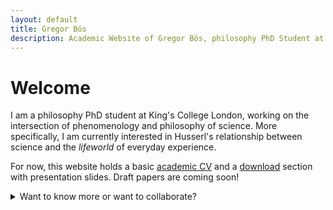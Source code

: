 ```yaml
---
layout: default
title: Gregor Bös
description: Academic Website of Gregor Bös, philosophy PhD Student at King's College London, working on phenomenology and philosophy of science. 
---
```

# Welcome

I am a philosophy PhD student at King's College London, working on the intersection of phenomenology and philosophy of science. More specifically, I am currently interested in Husserl's relationship between science and the *lifeworld* of everyday experience.

For now, this website holds a basic [academic CV](./cv/) and a [download](./dl/) section with presentation slides. Draft papers are coming soon!

<details><summary>Want to know more or want to collaborate?</summary><p> Send me an <a href="mailto:gregor.boes@kcl.ac.uk">email</a>!</p>
</details>
